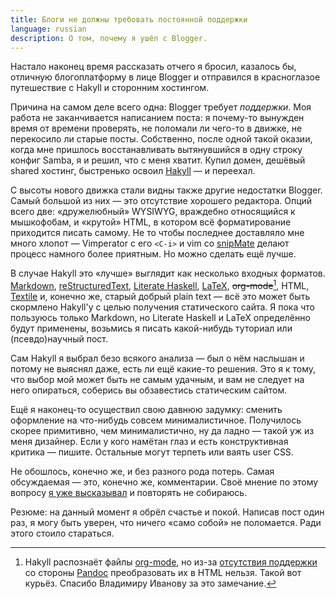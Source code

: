 ```yaml
---
title: Блоги не должны требовать постоянной поддержки
language: russian
description: О том, почему я ушёл с Blogger.
---
```


Настало наконец время рассказать отчего я бросил, казалось бы, отличную
блогоплатформу в лице Blogger и отправился в красноглазое путешествие с Hakyll и
сторонним хостингом.

Причина на самом деле всего одна: Blogger требует *поддержки*. Моя работа не
заканчивается написанием поста: я почему-то вынужден время от времени проверять,
не поломали ли чего-то в движке, не перекосило ли старые посты. Собственно,
после одной такой оказии, когда мне пришлось восстанавливать вытянувшийся в одну
строку конфиг Samba, я и решил, что с меня хватит. Купил домен, дешёвый shared
хостинг, быстренько освоил [Hakyll][hakyll] — и переехал.

С высоты нового движка стали видны также другие недостатки Blogger. Самый
большой из них — это отсутствие хорошего редактора. Опций всего две:
«дружелюбный» WYSIWYG, враждебно относящийся к мышкофобам, и «крутой» HTML, в
котором всё форматирование приходится писать самому. Не то чтобы последнее
доставляло мне много хлопот — Vimperator с его `<C-i>` и vim со
[snipMate][snipmate] делают процесс намного более приятным. Но можно сделать
ещё лучше.

В случае Hakyll это «лучше» выглядит как несколько входных форматов.
[Markdown][markdown], [reStructuredText][rst], [Literate Haskell][lhs],
[LaTeX][latex], <strike>org-mode</strike>[^no-orgmode], HTML,
[Textile][textile] и, конечно же, старый добрый plain text — всё это может быть
скормлено Hakyll'у с целью получения статического сайта. Я пока что пользуюсь
только Markdown, но Literate Haskell и LaTeX определённо будут применены,
возьмись я писать какой-нибудь туториал или (псевдо)научный пост.

Сам Hakyll я выбрал безо всякого анализа — был о нём наслышан и потому не
выяснял даже, есть ли ещё какие-то решения. Это я к тому, что выбор мой может
быть не самым удачным, и вам не следует на него опираться, соберись вы
обзавестись статическим сайтом.

Ещё я наконец-то осуществил свою давнюю задумку: сменить оформление на
что-нибудь совсем минималистичное. Получилось скорее примитивно, чем
минималистично, ну да ладно — такой уж из меня дизайнер. Если у кого намётан
глаз и есть конструктивная критика — пишите. Остальные могут терпеть или ваять
user CSS.

Не обошлось, конечно же, и без разного рода потерь. Самая обсуждаемая — это,
конечно же, комментарии. Своё мнение по этому вопросу [я уже
высказывал][why-no-comments] и повторять не собираюсь.

Резюме: на данный момент я обрёл счастье и покой. Написав пост один раз, я могу
быть уверен, что ничего «само собой» не поломается. Ради этого стоило стараться.

[^no-orgmode]: Hakyll распознаёт файлы [org-mode][org-mode], но из-за [отсутствия
    поддержки](https://github.com/jaspervdj/hakyll/issues/50) со стороны
    [Pandoc][pandoc] преобразовать их в HTML нельзя. Такой вот курьёз. Спасибо
    Владимиру Иванову за это замечание.

[hakyll]: http://jaspervdj.be/hakyll/
[snipmate]: http://www.vim.org/scripts/script.php?script_id=2540
[markdown]: http://daringfireball.net/projects/markdown/
[rst]: http://docutils.sourceforge.net/rst.html
[lhs]: http://www.haskell.org/haskellwiki/Literate_programming
[latex]: http://www.latex-project.org/
[org-mode]: http://orgmode.org/
[textile]: http://textile.sitemonks.com/
[pandoc]: http://johnmacfarlane.net/pandoc/
[why-no-comments]: /posts/2012-03-21-why-no-comments.html
